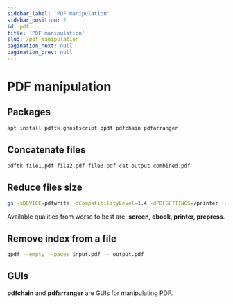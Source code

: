 ```yaml
---
sidebar_label: 'PDF manipulation'
sidebar_position: 2
id: pdf
title: 'PDF manipulation'
slug: /pdf-manipulation
pagination_next: null
pagination_prev: null
---
```


# PDF manipulation

## Packages

```bash
apt install pdftk ghostscript qpdf pdfchain pdfarranger
```

## Concatenate files

```bash
pdftk file1.pdf file2.pdf file3.pdf cat output combined.pdf
```

## Reduce files size


```bash
gs -sDEVICE=pdfwrite -dCompatibilityLevel=1.4 -dPDFSETTINGS=/printer -dNOPAUSE -dQUIET -dBATCH -sOutputFile=reduced_size.pdf original.pdf
```
Available qualities from worse to best are: **screen, ebook, printer, prepress**. 

## Remove index from a file

```bash
qpdf --empty --pages input.pdf -- output.pdf
```

## GUIs

**pdfchain** and **pdfarranger** are GUIs for manipulating PDF.